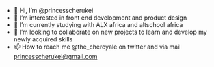 - 👋 Hi, I’m @princesscherukei
- 👀 I’m interested in front end development and product design
- 🌱 I’m currently studying with ALX africa and altschool africa
- 💞️ I’m looking to collaborate on new projects to learn and develop my newly acquired skills
- 📫 How to reach me @the_cheroyale on twitter and via mail princesscherukei@gmail.com

<!---
princesscherukei/princesscherukei is a ✨ special ✨ repository because its `README.md` (this file) appears on your GitHub profile.
You can click the Preview link to take a look at your changes.
--->
